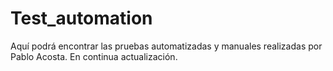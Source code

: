 # Test_automation
Aquí podrá encontrar las pruebas automatizadas y manuales realizadas por Pablo Acosta. En continua actualización.
